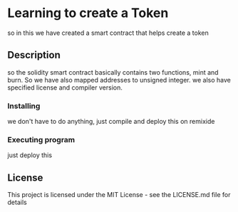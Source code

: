 # Learning to create a Token

so in this we have created a smart contract that helps create a token

## Description

so the solidity smart contract basically contains two functions, mint and burn. So we have also mapped addresses to unsigned integer. we also have specified license and compiler version.


### Installing

we don't have to do anything, just compile and deploy this on remixide

### Executing program

just deploy this

## License

This project is licensed under the MIT License - see the LICENSE.md file for details
